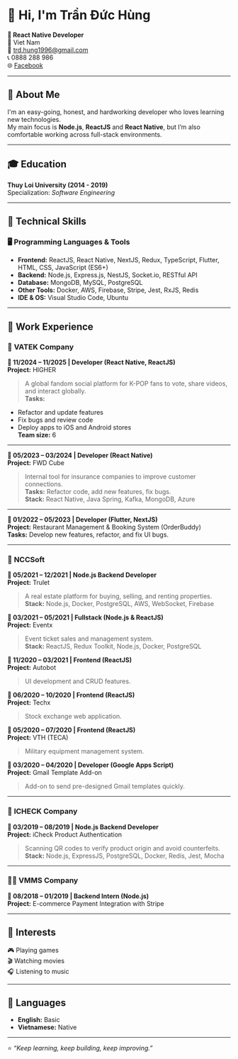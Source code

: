 # 👋 Hi, I'm Trần Đức Hùng  

**💼 React Native Developer**  
📍 Viet Nam  
📧 [trd.hung1996@gmail.com](mailto:trd.hung1996@gmail.com)  
📞 0888 288 986  
🌐 [Facebook](https://www.facebook.com/trd.hung1996)

---

## 🧠 About Me  
I'm an easy-going, honest, and hardworking developer who loves learning new technologies.  
My main focus is **Node.js**, **ReactJS** and **React Native**, but I’m also comfortable working across full-stack environments.

---

## 🎓 Education  
**Thuy Loi University (2014 - 2019)**  
Specialization: *Software Engineering*

---

## 🧰 Technical Skills  

### 🖥️ Programming Languages & Tools  
- **Frontend:** ReactJS, React Native, NextJS, Redux, TypeScript, Flutter, HTML, CSS, JavaScript (ES6+)  
- **Backend:** Node.js, Express.js, NestJS, Socket.io, RESTful API  
- **Database:** MongoDB, MySQL, PostgreSQL  
- **Other Tools:** Docker, AWS, Firebase, Stripe, Jest, RxJS, Redis  
- **IDE & OS:** Visual Studio Code, Ubuntu  

---

## 💼 Work Experience  

### 🏢 **VATEK Company**
**📆 11/2024 – 11/2025 | Developer (React Native, ReactJS)**  
**Project:** HIGHER  
> A global fandom social platform for K-POP fans to vote, share videos, and interact globally.  
**Tasks:**  
- Refactor and update features  
- Fix bugs and review code  
- Deploy apps to iOS and Android stores  
**Team size:** 6  

---

**📆 05/2023 – 03/2024 | Developer (React Native)**  
**Project:** FWD Cube  
> Internal tool for insurance companies to improve customer connections.  
**Tasks:** Refactor code, add new features, fix bugs.  
**Stack:** React Native, Java Spring, Kafka, MongoDB, Azure    

---

**📆 01/2022 – 05/2023 | Developer (Flutter, NextJS)**  
**Project:** Restaurant Management & Booking System (OrderBuddy)  
**Tasks:** Develop new features, refactor, and fix UI bugs.  

---

### 🏢 **NCCSoft**
**📆 05/2021 – 12/2021 | Node.js Backend Developer**  
**Project:** Trulet  
> A real estate platform for buying, selling, and renting properties.  
**Stack:** Node.js, Docker, PostgreSQL, AWS, WebSocket, Firebase  

**📆 03/2021 – 05/2021 | Fullstack (Node.js & ReactJS)**  
**Project:** Eventx  
> Event ticket sales and management system.  
**Stack:** ReactJS, Redux Toolkit, Node.js, Docker, PostgreSQL  

**📆 11/2020 – 03/2021 | Frontend (ReactJS)**  
**Project:** Autobot  
> UI development and CRUD features.  

**📆 06/2020 – 10/2020 | Frontend (ReactJS)**  
**Project:** Techx  
> Stock exchange web application.  

**📆 05/2020 – 07/2020 | Frontend (ReactJS)**  
**Project:** VTH (TECA)  
> Military equipment management system.  

**📆 03/2020 – 04/2020 | Developer (Google Apps Script)**  
**Project:** Gmail Template Add-on  
> Add-on to send pre-designed Gmail templates quickly.  

---

### 🏢 **ICHECK Company**
**📆 03/2019 – 08/2019 | Node.js Backend Developer**  
**Project:** iCheck Product Authentication  
> Scanning QR codes to verify product origin and avoid counterfeits.  
**Stack:** Node.js, ExpressJS, PostgreSQL, Docker, Redis, Jest, Mocha  

---

### 🧑‍💻 **VMMS Company**
**📆 08/2018 – 01/2019 | Backend Intern (Node.js)**  
**Project:** E-commerce Payment Integration with Stripe  

---

## 🧩 Interests  
🎮 Playing games  
🎬 Watching movies  
🎧 Listening to music  

---

## 💬 Languages  
- **English:** Basic  
- **Vietnamese:** Native  

---

⭐ *“Keep learning, keep building, keep improving.”*  
